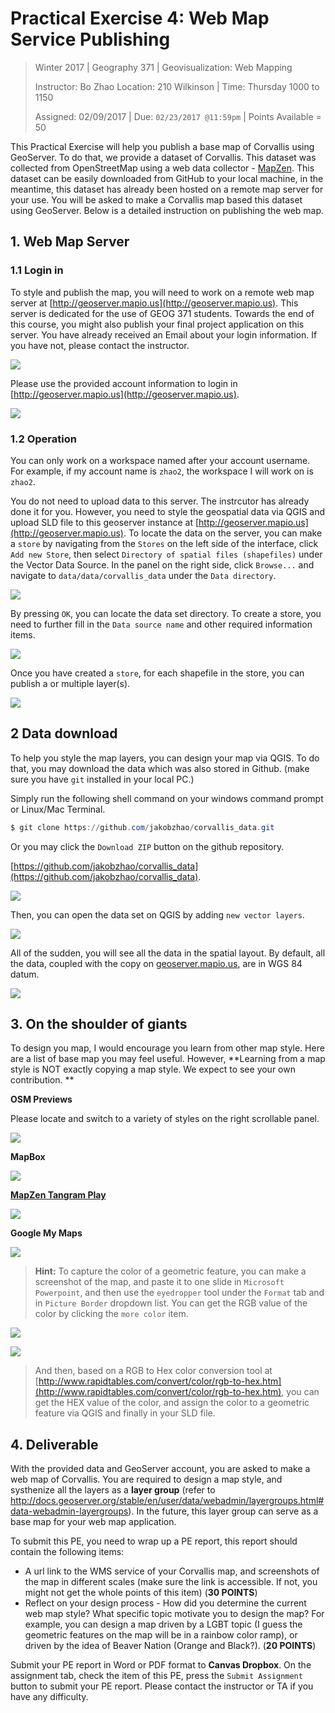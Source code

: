 # Practical Exercise 4: Web Map Service Publishing

> Winter 2017 | Geography 371 | Geovisualization: Web Mapping
>
> Instructor: Bo Zhao  Location: 210 Wilkinson | Time: Thursday 1000 to 1150
>
> Assigned: 02/09/2017 | Due: `02/23/2017 @11:59pm` | Points Available = 50

This Practical Exercise will help you publish a base map of Corvallis using GeoServer. To do that, we provide a  dataset of Corvallis. This dataset was collected from OpenStreetMap using a web data collector - [MapZen](https://mapzen.com/). This dataset can be easily downloaded from GitHub to your local machine, in the meantime, this dataset has already been hosted on a remote map server for your use.  You will be asked to make a Corvallis map based this dataset using GeoServer. Below is a detailed instruction on publishing the web map.

## 1. Web Map Server

### 1.1 Login in

To style and publish the map, you will need to work on a remote web map server at [http://geoserver.mapio.us](http://geoserver.mapio.us). This server is dedicated for the use of GEOG 371 students. Towards the end of this course, you might also publish your final project application on this server.  You have already received an Email about your login information. If  you have not, please contact the instructor.

![](img/login-email.png)

Please use the provided account information to login in [http://geoserver.mapio.us](http://geoserver.mapio.us).

![](img/geoserver-login.png)

### 1.2 Operation

You can only work on a workspace named after your account username. For example, if  my account name is `zhao2`, the workspace I will work on is `zhao2`.

You do not need to upload data to this server. The instrcutor has already done it for you. However, you need to style the geospatial data via QGIS and upload SLD file to this geoserver instance at [http://geoserver.mapio.us](http://geoserver.mapio.us). To locate the data on the server, you can make a `store` by navigating from the `Stores` on the left side of the interface, click `Add new Store`, then select `Directory of spatial files (shapefiles)` under the Vector Data Source. In the panel on the right side, click `Browse...` and navigate to `data/data/corvallis_data` under the `Data directory`.

![](img/data_store.png)

By pressing `OK`, you can locate the data set directory. To create a store, you need to further fill in the `Data source name` and other required information items. 

![](img/data_store_page.png)

Once you have created a `store`, for each shapefile in the store, you can publish a or multiple layer(s). 

![](img/publish_layers.png)

## 2 Data download

To help you style the map layers, you can design your map via QGIS. To do that, you may download the data which was also stored in Github. (make sure you have `git` installed in your local PC.) 

Simply run the following shell command on your windows command prompt or Linux/Mac Terminal.

```powershell
$ git clone https://github.com/jakobzhao/corvallis_data.git
```

Or you may click the `Download ZIP` button on the github repository.

[https://github.com/jakobzhao/corvallis_data](https://github.com/jakobzhao/corvallis_data). 

![](img/github_corvallis.png)

Then, you can open the data set on QGIS by adding `new vector layers`.

![](img/qgis_add_layers.png)

All of the sudden, you will see all the data in the spatial layout. By default, all the data, coupled with the copy on [geoserver.mapio.us](geoserver.mapio.us), are in WGS 84 datum.

![](img/qgis.png)

## 3. On the shoulder of giants

To design you map, I would encourage you learn from other map style. Here are a list of base map you may feel useful. However, **Learning from a map style is NOT exactly copying a map style. We expect to see your own contribution. **

**OSM Previews**

Please locate and switch to a variety of styles on the right scrollable panel.

![](img/osm_preview.png)

**MapBox**

![](img/mapbox.png)

**[MapZen Tangram Play](https://mapzen.com/tangram/play/)**

![](img/mapzen.png)

**Google My Maps**

![](img/google-my-maps.png)

> **Hint:** To capture the color of a geometric feature, you can make a screenshot of the map, and paste it to one slide in `Microsoft Powerpoint`, and then use the `eyedropper` tool under the `Format` tab and in `Picture Border` dropdown list. You can get the RGB value of the color by clicking the `more color` item.

![](img/ppt.png)

![](img/color.png)

> And then, based on a RGB to Hex color conversion tool at [http://www.rapidtables.com/convert/color/rgb-to-hex.htm](http://www.rapidtables.com/convert/color/rgb-to-hex.htm), you can get the HEX value of the color, and assign the color to a geometric feature via QGIS and finally in your SLD file.

## 4. Deliverable

With the provided data and GeoServer account, you are asked to make a web map of Corvallis. You are required to design a map style, and systhenize all the layers as a **layer group** (refer to http://docs.geoserver.org/stable/en/user/data/webadmin/layergroups.html#data-webadmin-layergroups). In the future, this layer group can serve as a base map for your web map application.  

To submit this PE, you need to wrap up a PE report, this report should contain the following items:

- A url link to the WMS service of your Corvallis map, and screenshots of the map in different scales (make sure the link is accessible. If not,  you might not get the whole points of this item)  (**30 POINTS**)
- Reflect on your design process - How did you determine the current web map style?  What specific topic motivate you to design the map? For example, you can design a map driven by a LGBT topic (I guess the geometric features on the map will be in a rainbow color ramp), or driven by the idea of Beaver Nation (Orange and Black?).  (**20 POINTS**) 

Submit your PE report in Word or PDF format to **Canvas Dropbox**. On the assignment tab,  check the item of this PE, press the `Submit Assignment` button to submit your PE report. Please contact the instructor or TA if you have any difficulty.